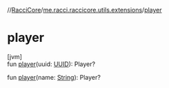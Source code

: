 //[RacciCore](../../index.md)/[me.racci.raccicore.utils.extensions](index.md)/[player](player.md)

# player

[jvm]\
fun [player](player.md)(uuid: [UUID](https://docs.oracle.com/javase/8/docs/api/java/util/UUID.html)): Player?

fun [player](player.md)(name: [String](https://kotlinlang.org/api/latest/jvm/stdlib/kotlin/-string/index.html)): Player?
